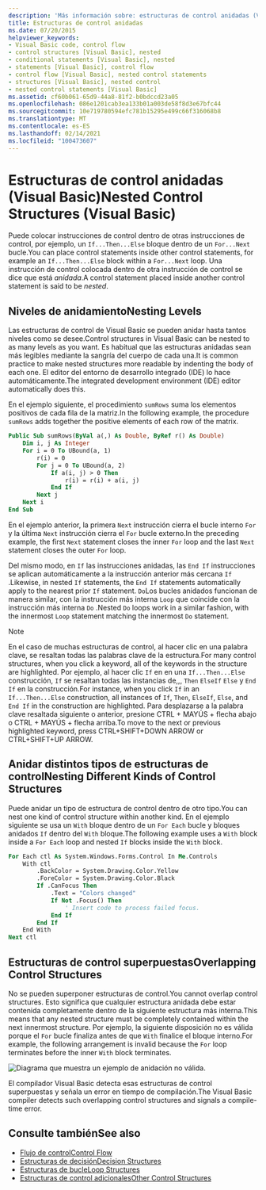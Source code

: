 ```yaml
---
description: 'Más información sobre: estructuras de control anidadas (Visual Basic)'
title: Estructuras de control anidadas
ms.date: 07/20/2015
helpviewer_keywords:
- Visual Basic code, control flow
- control structures [Visual Basic], nested
- conditional statements [Visual Basic], nested
- statements [Visual Basic], control flow
- control flow [Visual Basic], nested control statements
- structures [Visual Basic], nested control
- nested control statements [Visual Basic]
ms.assetid: cf60b061-65d9-44a8-81f2-b0bdccd23a05
ms.openlocfilehash: 086e1201cab3ea133b01a003de58f8d3e67bfc44
ms.sourcegitcommit: 10e719780594efc781b15295e499c66f316068b8
ms.translationtype: MT
ms.contentlocale: es-ES
ms.lasthandoff: 02/14/2021
ms.locfileid: "100473607"
---
```

# <a name="nested-control-structures-visual-basic"></a><span data-ttu-id="906ff-103">Estructuras de control anidadas (Visual Basic)</span><span class="sxs-lookup"><span data-stu-id="906ff-103">Nested Control Structures (Visual Basic)</span></span>

<span data-ttu-id="906ff-104">Puede colocar instrucciones de control dentro de otras instrucciones de control, por ejemplo, un `If...Then...Else` bloque dentro de un `For...Next` bucle.</span><span class="sxs-lookup"><span data-stu-id="906ff-104">You can place control statements inside other control statements, for example an `If...Then...Else` block within a `For...Next` loop.</span></span> <span data-ttu-id="906ff-105">Una instrucción de control colocada dentro de otra instrucción de control se dice que está *anidada*.</span><span class="sxs-lookup"><span data-stu-id="906ff-105">A control statement placed inside another control statement is said to be *nested*.</span></span>  
  
## <a name="nesting-levels"></a><span data-ttu-id="906ff-106">Niveles de anidamiento</span><span class="sxs-lookup"><span data-stu-id="906ff-106">Nesting Levels</span></span>  

 <span data-ttu-id="906ff-107">Las estructuras de control de Visual Basic se pueden anidar hasta tantos niveles como se desee.</span><span class="sxs-lookup"><span data-stu-id="906ff-107">Control structures in Visual Basic can be nested to as many levels as you want.</span></span> <span data-ttu-id="906ff-108">Es habitual que las estructuras anidadas sean más legibles mediante la sangría del cuerpo de cada una.</span><span class="sxs-lookup"><span data-stu-id="906ff-108">It is common practice to make nested structures more readable by indenting the body of each one.</span></span> <span data-ttu-id="906ff-109">El editor del entorno de desarrollo integrado (IDE) lo hace automáticamente.</span><span class="sxs-lookup"><span data-stu-id="906ff-109">The integrated development environment (IDE) editor automatically does this.</span></span>  
  
 <span data-ttu-id="906ff-110">En el ejemplo siguiente, el procedimiento `sumRows` suma los elementos positivos de cada fila de la matriz.</span><span class="sxs-lookup"><span data-stu-id="906ff-110">In the following example, the procedure `sumRows` adds together the positive elements of each row of the matrix.</span></span>  
  
```vb
Public Sub sumRows(ByVal a(,) As Double, ByRef r() As Double)  
    Dim i, j As Integer  
    For i = 0 To UBound(a, 1)  
        r(i) = 0  
        For j = 0 To UBound(a, 2)  
            If a(i, j) > 0 Then  
                r(i) = r(i) + a(i, j)  
            End If  
        Next j  
    Next i  
End Sub  
```  
  
 <span data-ttu-id="906ff-111">En el ejemplo anterior, la primera `Next` instrucción cierra el bucle interno `For` y la última `Next` instrucción cierra el `For` bucle externo.</span><span class="sxs-lookup"><span data-stu-id="906ff-111">In the preceding example, the first `Next` statement closes the inner `For` loop and the last `Next` statement closes the outer `For` loop.</span></span>  
  
 <span data-ttu-id="906ff-112">Del mismo modo, en `If` las instrucciones anidadas, las `End If` instrucciones se aplican automáticamente a la instrucción anterior más cercana `If` .</span><span class="sxs-lookup"><span data-stu-id="906ff-112">Likewise, in nested `If` statements, the `End If` statements automatically apply to the nearest prior `If` statement.</span></span> <span data-ttu-id="906ff-113">`Do`Los bucles anidados funcionan de manera similar, con la instrucción más interna `Loop` que coincide con la instrucción más interna `Do` .</span><span class="sxs-lookup"><span data-stu-id="906ff-113">Nested `Do` loops work in a similar fashion, with the innermost `Loop` statement matching the innermost `Do` statement.</span></span>  
  
> [!NOTE]
> <span data-ttu-id="906ff-114">En el caso de muchas estructuras de control, al hacer clic en una palabra clave, se resaltan todas las palabras clave de la estructura.</span><span class="sxs-lookup"><span data-stu-id="906ff-114">For many control structures, when you click a keyword, all of the keywords in the structure are highlighted.</span></span> <span data-ttu-id="906ff-115">Por ejemplo, al hacer clic `If` en en una `If...Then...Else` construcción, `If` se resaltan todas las instancias de,,, `Then` `ElseIf` `Else` y `End If` en la construcción.</span><span class="sxs-lookup"><span data-stu-id="906ff-115">For instance, when you click `If` in an `If...Then...Else` construction, all instances of `If`, `Then`, `ElseIf`, `Else`, and `End If` in the construction are highlighted.</span></span> <span data-ttu-id="906ff-116">Para desplazarse a la palabra clave resaltada siguiente o anterior, presione CTRL + MAYÚS + flecha abajo o CTRL + MAYÚS + flecha arriba.</span><span class="sxs-lookup"><span data-stu-id="906ff-116">To move to the next or previous highlighted keyword, press CTRL+SHIFT+DOWN ARROW or CTRL+SHIFT+UP ARROW.</span></span>  
  
## <a name="nesting-different-kinds-of-control-structures"></a><span data-ttu-id="906ff-117">Anidar distintos tipos de estructuras de control</span><span class="sxs-lookup"><span data-stu-id="906ff-117">Nesting Different Kinds of Control Structures</span></span>  

 <span data-ttu-id="906ff-118">Puede anidar un tipo de estructura de control dentro de otro tipo.</span><span class="sxs-lookup"><span data-stu-id="906ff-118">You can nest one kind of control structure within another kind.</span></span> <span data-ttu-id="906ff-119">En el ejemplo siguiente se usa un `With` bloque dentro de un `For Each` bucle y bloques anidados `If` dentro del `With` bloque.</span><span class="sxs-lookup"><span data-stu-id="906ff-119">The following example uses a `With` block inside a `For Each` loop and nested `If` blocks inside the `With` block.</span></span>  
  
```vb
For Each ctl As System.Windows.Forms.Control In Me.Controls  
    With ctl  
        .BackColor = System.Drawing.Color.Yellow  
        .ForeColor = System.Drawing.Color.Black  
        If .CanFocus Then  
            .Text = "Colors changed"  
            If Not .Focus() Then  
                ' Insert code to process failed focus.  
            End If  
        End If  
    End With  
Next ctl  
```  
  
## <a name="overlapping-control-structures"></a><span data-ttu-id="906ff-120">Estructuras de control superpuestas</span><span class="sxs-lookup"><span data-stu-id="906ff-120">Overlapping Control Structures</span></span>  

 <span data-ttu-id="906ff-121">No se pueden superponer estructuras de control.</span><span class="sxs-lookup"><span data-stu-id="906ff-121">You cannot overlap control structures.</span></span> <span data-ttu-id="906ff-122">Esto significa que cualquier estructura anidada debe estar contenida completamente dentro de la siguiente estructura más interna.</span><span class="sxs-lookup"><span data-stu-id="906ff-122">This means that any nested structure must be completely contained within the next innermost structure.</span></span> <span data-ttu-id="906ff-123">Por ejemplo, la siguiente disposición no es válida porque el `For` bucle finaliza antes de que `With` finalice el bloque interno.</span><span class="sxs-lookup"><span data-stu-id="906ff-123">For example, the following arrangement is invalid because the `For` loop terminates before the inner `With` block terminates.</span></span>  
  
 ![Diagrama que muestra un ejemplo de anidación no válida.](./media/nested-control-structures/example-invalid-nesting.gif)
  
 <span data-ttu-id="906ff-125">El compilador Visual Basic detecta esas estructuras de control superpuestas y señala un error en tiempo de compilación.</span><span class="sxs-lookup"><span data-stu-id="906ff-125">The Visual Basic compiler detects such overlapping control structures and signals a compile-time error.</span></span>  
  
## <a name="see-also"></a><span data-ttu-id="906ff-126">Consulte también</span><span class="sxs-lookup"><span data-stu-id="906ff-126">See also</span></span>

- [<span data-ttu-id="906ff-127">Flujo de control</span><span class="sxs-lookup"><span data-stu-id="906ff-127">Control Flow</span></span>](index.md)
- [<span data-ttu-id="906ff-128">Estructuras de decisión</span><span class="sxs-lookup"><span data-stu-id="906ff-128">Decision Structures</span></span>](decision-structures.md)
- [<span data-ttu-id="906ff-129">Estructuras de bucle</span><span class="sxs-lookup"><span data-stu-id="906ff-129">Loop Structures</span></span>](loop-structures.md)
- [<span data-ttu-id="906ff-130">Estructuras de control adicionales</span><span class="sxs-lookup"><span data-stu-id="906ff-130">Other Control Structures</span></span>](other-control-structures.md)
